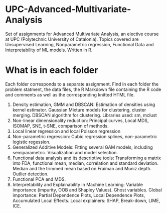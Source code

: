 # UPC-Advanced-Multivariate-Analysis
Set of assignments for Advanced Multivariate Analysis, an elective course at UPC (Polytechnic University of Catalonia). Topics covered are Unsupervised Learning, Nonparametric regression, Functional Data and Interpretability of ML models. Written in R.

# What is in each folder
Each folder corresponds to a separate assignment. Find in each folder the problem statment, the data files, the R Markdown file containing the R code and comments as well as the corresponding knitted HTML file.
1. Density estimation, GMM and DBSCAN: Estimation of densities using kernel estimator. Gaussian Mixture models for clustering, cluster merging. DBSCAN algorithm for clustering. Libraries used: sm, mclust
2. Non-linear dimensionality reduction: Principal curves, Local MDS, ISOMAP, SNE, t-SNE, comparison of methods. 
3. Local linear regression and local Poisson regression
4. Non-parametric regression: Cubic regression splines, non-parametric logistic regession.
5. Generalized Additive Models: Fitting several GAM models, including semiparametric. Visualization and model selection.
6. Functional data analysis and its descriptive tools: Transforming a matrix into FDA, functional mean, median, correlation and standard deviation. Median and the trimmed mean based on Fraiman and Muniz depth. Outlier detection.
7. Functional PCA and MDS.
8.  Interpretability and Explainability in Machine Learning: Variable importance (impurity, OOB and Shapley Values). Ghost variables.  Global importance: Partial Dependence Plots, Local
Dependence Plots, Accumulated Local Effects. Local explainers: SHAP, Break-down, LIME, ICE.
